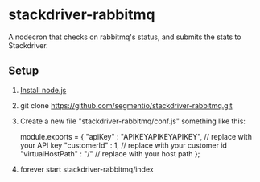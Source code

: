 stackdriver-rabbitmq
====================

A nodecron that checks on rabbitmq's status, and submits the stats to Stackdriver.

## Setup

1. [Install node.js](http://howtonode.org/how-to-install-nodejs)
2. git clone https://github.com/segmentio/stackdriver-rabbitmq.git
3. Create a new file "stackdriver-rabbitmq/conf.js" something like this:

    module.exports = {
        "apiKey"          : "APIKEYAPIKEYAPIKEY", // replace with your API key
        "customerId"      : 1,                    // replace with your customer id
        "virtualHostPath" : "/"                   // replace with your host path
    };
  
4. forever start stackdriver-rabbitmq/index
